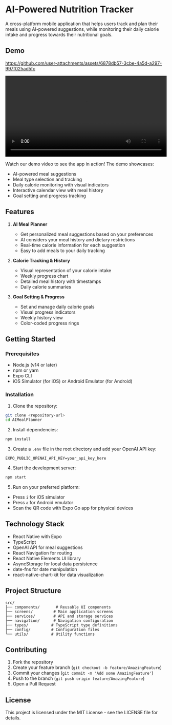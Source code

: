 # AI-Powered Nutrition Tracker

A cross-platform mobile application that helps users track and plan their meals using AI-powered suggestions, while monitoring their daily calorie intake and progress towards their nutritional goals.

## Demo

https://github.com/user-attachments/assets/6878db57-3cbe-4a5d-a297-997f025ad5fc

<div align="center">
  <video src="https://github.com/user-attachments/assets/6878db57-3cbe-4a5d-a297-997f025ad5fc" width="100%" />
</div>

Watch our demo video to see the app in action! The demo showcases:
- AI-powered meal suggestions
- Meal type selection and tracking
- Daily calorie monitoring with visual indicators
- Interactive calendar view with meal history
- Goal setting and progress tracking

## Features

1. **AI Meal Planner**
   - Get personalized meal suggestions based on your preferences
   - AI considers your meal history and dietary restrictions
   - Real-time calorie information for each suggestion
   - Easy to add meals to your daily tracking

2. **Calorie Tracking & History**
   - Visual representation of your calorie intake
   - Weekly progress chart
   - Detailed meal history with timestamps
   - Daily calorie summaries

3. **Goal Setting & Progress**
   - Set and manage daily calorie goals
   - Visual progress indicators
   - Weekly history view
   - Color-coded progress rings

## Getting Started

### Prerequisites

- Node.js (v14 or later)
- npm or yarn
- Expo CLI
- iOS Simulator (for iOS) or Android Emulator (for Android)

### Installation

1. Clone the repository:
```bash
git clone <repository-url>
cd AIMealPlanner
```

2. Install dependencies:
```bash
npm install
```

3. Create a `.env` file in the root directory and add your OpenAI API key:
```
EXPO_PUBLIC_OPENAI_API_KEY=your_api_key_here
```

4. Start the development server:
```bash
npm start
```

5. Run on your preferred platform:
- Press `i` for iOS simulator
- Press `a` for Android emulator
- Scan the QR code with Expo Go app for physical devices

## Technology Stack

- React Native with Expo
- TypeScript
- OpenAI API for meal suggestions
- React Navigation for routing
- React Native Elements UI library
- AsyncStorage for local data persistence
- date-fns for date manipulation
- react-native-chart-kit for data visualization

## Project Structure

```
src/
├── components/       # Reusable UI components
├── screens/         # Main application screens
├── services/        # API and storage services
├── navigation/      # Navigation configuration
├── types/          # TypeScript type definitions
├── config/         # Configuration files
└── utils/          # Utility functions
```

## Contributing

1. Fork the repository
2. Create your feature branch (`git checkout -b feature/AmazingFeature`)
3. Commit your changes (`git commit -m 'Add some AmazingFeature'`)
4. Push to the branch (`git push origin feature/AmazingFeature`)
5. Open a Pull Request

## License

This project is licensed under the MIT License - see the LICENSE file for details. 
